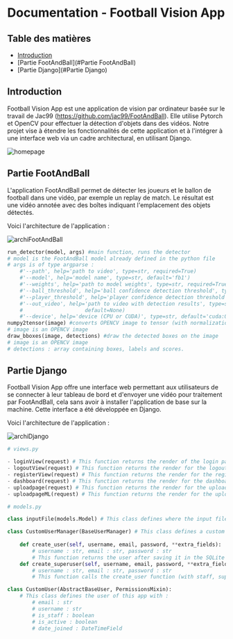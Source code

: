 # Documentation - Football Vision App 

## Table des matières

- [Introduction](#introduction)
- [Partie FootAndBall](#Partie FootAndBall)
- [Partie Django](#Partie Django)

## Introduction

Football Vision App est une application de vision par ordinateur basée sur le travail de Jac99 (https://github.com/jac99/FootAndBall). Elle utilise Pytorch et OpenCV pour effectuer la détection d'objets dans des vidéos. Notre projet vise à étendre les fonctionnalités de cette application et à l'intégrer à une interface web via un cadre architectural, en utilisant Django.

<img src="https://cdn.discordapp.com/attachments/1183508687923453956/1193901735861829713/homepage.png?ex=65ae66a3&is=659bf1a3&hm=8c8cd34d4ff13ff30957fef89cfe21f6db9d5c6734e1a46966cd440ded5d1a26&" alt="homepage">

## Partie FootAndBall

L'application FootAndBall permet de détecter les joueurs et le ballon de football dans une vidéo, par exemple un replay de match. Le résultat est une vidéo annotée avec des boîtes indiquant l'emplacement des objets détectés. 

Voici l'architecture de l'application :

<img src="https://cdn.discordapp.com/attachments/1183508687923453956/1195769999344812062/Image2.jpg?ex=65b53298&is=65a2bd98&hm=b0875bba66a4e296f5cb19a0cae088e7ef57b6a7895b17f84be5e58d25c51ad8&" alt="archiFootAndBall">

```python
run_detector(model, args) #main function, runs the detector
# model is the FootAndBall model already defined in the python file
# args is of type argparse :
    #'--path', help='path to video', type=str, required=True)
    #'--model', help='model name', type=str, default='fb1')
    #'--weights', help='path to model weights', type=str, required=True)
    #'--ball_threshold', help='ball confidence detection threshold', type=float, default=0.7)
    #'--player_threshold', help='player confidence detection threshold', type=float, default=0.7)
    #'--out_video', help='path to video with detection results', type=str, required=True,
    #                    default=None)
    #'--device', help='device (CPU or CUDA)', type=str, default='cuda:0')
numpy2tensor(image) #converts OPENCV image to tensor (with normalization)
# image is an OPENCV image
draw_bboxes(image, detections) #draw the detected boxes on the image
# image is an OPENCV image
# detections : array containing boxes, labels and scores.
```

## Partie Django

Football Vision App offre une interface web permettant aux utilisateurs de se connecter à leur tableau de bord et d'envoyer une vidéo pour traitement par FootAndBall, cela sans avoir à installer l'application de base sur la machine.
Cette interface a été développée en Django.

Voici l'architecture de l'application :

<img src="https://cdn.discordapp.com/attachments/1183508687923453956/1195773028282421278/Image3.jpg?ex=65b5356a&is=65a2c06a&hm=0cdf53a4b105edbbf5a1147e0623674203d1e567bf66505dc2ae8c6c38a1464c&" alt="archiDjango">

```python
# views.py

- loginView(request) # This function returns the render of the login page.
- logoutView(request) # This function returns the render for the logout button.
- registerView(request) # This function returns the render for the register page.
- dashboard(request) # This function returns the render for the dashboard page.
- uploadpage(request) # This function returns the render for the upload page, the page defines the form for the treatment of the input video)
- uploadpageML(request) # This function returns the render for the upload page ML (defines the form for the treatment of other types of data)

# models.py

class inputFile(models.Model) # This class defines where the input file will be saved.

class CustomUserManager(BaseUserManager) # This class defines a custom user manager for the app.
    
    def create_user(self, username, email, password, **extra_fields):
        # username : str, email : str, password : str
        # This function returns the user after saving it in the SQLite database.
    def create_superuser(self, username, email, password, **extra_fields):
        # username : str, email : str, password : str
        # This function calls the create_user function (with staff, superuser and active tags as extra fields).

class CustomUser(AbstractBaseUser, PermissionsMixin):
    # This class defines the user of this app with :
        # email : str
        # username : str
        # is_staff : boolean
        # is_active : boolean
        # date_joined : DateTimeField
```
